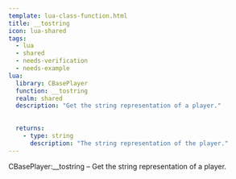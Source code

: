 ```yaml
---
template: lua-class-function.html
title: __tostring
icon: lua-shared
tags:
  - lua
  - shared
  - needs-verification
  - needs-example
lua:
  library: CBasePlayer
  function: __tostring
  realm: shared
  description: "Get the string representation of a player."
  
  
  returns:
    - type: string
      description: "The string representation of the player."
---
```


<div class="lua__search__keywords">
CBasePlayer:__tostring &#x2013; Get the string representation of a player.
</div>
